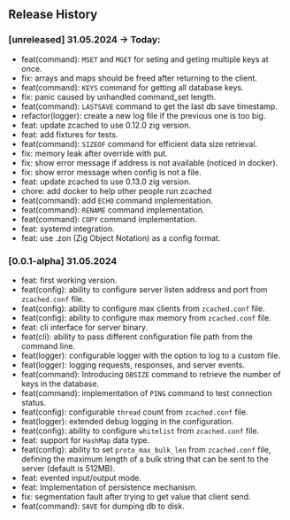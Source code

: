 ## Release History

### [unreleased] 31.05.2024 -> Today:
- feat(command): `MSET` and `MGET` for seting and geting multiple keys at once.
- fix: arrays and maps should be freed after returning to the client.
- feat(command): `KEYS` command for getting all database keys.
- fix: panic caused by unhandled command_set length.
- feat(command): `LASTSAVE` command to get the last db save timestamp.
- refactor(logger): create a new log file if the previous one is too big.
- feat: update zcached to use 0.12.0 zig version.
- feat: add fixtures for tests.
- feat(command): `SIZEOF` command for efficient data size retrieval.
- fix: memory leak after override with put.
- fix: show error message if address is not available (noticed in docker).
- fix: show error message when config is not a file.
- feat: update zcached to use 0.13.0 zig version.
- chore: add docker to help other people run zcached
- feat(command): add `ECHO` command implementation.
- feat(command): `RENAME` command implementation.
- feat(command): `COPY` command implementation.
- feat: systemd integration.
- feat: use .zon (Zig Object Notation) as a config format.

### [0.0.1-alpha] 31.05.2024
- feat: first working version.
- feat(config): ability to configure server listen address and port from `zcached.conf` file.
- feat(config): ability to configure max clients from `zcached.conf` file.
- feat(config): ability to configure max memory from `zcached.conf` file.
- feat: cli interface for server binary.
- feat(cli): ability to pass different configuration file path from the command line.
- feat(logger): configurable logger with the option to log to a custom file.
- feat(logger): logging requests, responses, and server events.
- feat(command): Introducing `DBSIZE` command to retrieve the number of keys in the database.
- feat(command): implementation of `PING` command to test connection status.
- feat(config): configurable `thread` count from `zcached.conf` file.
- feat(logger): extended debug logging in the configuration.
- feat(config): ability to configure `whitelist` from `zcached.conf` file.
- feat: support for `HashMap` data type.
- feat(config): ability to set `proto_max_bulk_len` from `zcached.conf` file, defining the maximum length of a bulk string that can be sent to the server (default is 512MB).
- feat: evented input/output mode.
- feat: Implementation of persistence mechanism.
- fix: segmentation fault after trying to get value that client send.
- feat(command): `SAVE` for dumping db to disk.

